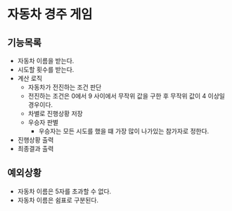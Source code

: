 # 자동차 경주 게임

## 기능목록
-  자동차 이름을 받는다.
-  시도할 횟수를 받는다.
-  계산 로직
    - 자동차가 전진하는 조건 판단
    - 전진하는 조건은 0에서 9 사이에서 무작위 값을 구한 후 무작위 값이 4 이상일 경우이다.
    - 차별로 진행상황 저장
    - 우승자 판별
      - 우승자는 모든 시도를 했을 떄 가장 많이 나가있는 참가자로 정한다.
-  진행상황 출력
-  최종결과 출력

##  예외상황

- 자동차 이름은 5자를 초과할 수 없다.
- 자동차 이름은 쉼표로 구분된다.
